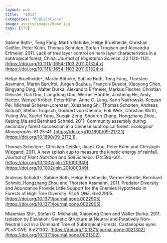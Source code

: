 ```yaml
---
layout: pub
title:  "2011"
categories: "Publications"
image: assets/images/home.jpg
tags: [GTS]
---
```

Sabine Both<code>&ast;</code>, Teng Fang, Martin Böhnke, Helge Bruelheide, Christian Geißler, Peter Kühn, Thomas Scholten, Stefan Trogisch and Alexandra Erfmeier. 2011. Lack of tree layer control on herb layer characteristics in a subtropical forest, China. *Journal of Vegetation Science*. 22:1120-1131. [https://doi.org/10.1111/j.1654-1103.2011.01324.x](https://doi.org/10.1111/j.1654-1103.2011.01324.x).


Helge Bruelheide<code>&ast;</code>, Martin Böhnke, Sabine Both, Teng Fang, Thorsten Assmann, Martin Baruffol, Jürgen Bauhus, François Buscot, Xiaoyong Chen, Bingyang Ding, Walter Durka, Alexandra Erfmeier, Markus Fischer, Christian Geissler, Dali Guo, Liangdong Guo, Werner Härdtle, Jinsheng He, Andy Hector, Wenzel Kröber, Peter Kühn, Anne C. Lang, Karin Nadrowski, Kequan Pei, Michael Scherer-Lorenzen, Xuezheng Shi, Thomas Scholten, Andreas Schuldt, Stefan Trogisch, Goddert von Oheimb, Erik Welk, Christian Wirth, Yuting Wu, Xuefei Yang, Xueqin Zeng, Shouren Zhang, Hongzhang Zhou, Keping Ma and Bernhard Schmid. 2011. Community assembly during secondary forest succession in a Chinese subtropical forest. *Ecological Monographs*. 81:25-41. [https://doi.org/10.1890/09-2172.1](https://doi.org/10.1890/09-2172.1).


Thomas Scholten<code>&ast;</code>, Christian Geißler, Jacek Goc, Peter Kühn and Christoph Wiegand. 2011. A new splash cup to measure the kinetic energy of rainfall. *Journal of Plant Nutrition and Soil Science*. 174:596-601. [https://doi.org/10.1002/jpln.201000349](https://doi.org/10.1002/jpln.201000349).


Andreas Schuldt<code>&ast;</code>, Sabine Both, Helge Bruelheide, Werner Härdtle, Bernhard Schmid, Hongzhang Zhou and Thorsten Assmann. 2011. Predator Diversity and Abundance Provide Little Support for the Enemies Hypothesis in Forests of High Tree Diversity. *PLoS ONE*. 6:e22905. [https://doi.org/10.1371/journal.pone.0022905](https://doi.org/10.1371/journal.pone.0022905).


Miaomiao Shi<code>&ast;</code>, Stefan G. Michalski, Xiaoyong Chen and Walter Durka. 2011. Isolation by Elevation: Genetic Structure at Neutral and Putatively Non-Neutral Loci in a Dominant Tree of Subtropical Forests, Castanopsis eyrei. *PLoS ONE*. 6:e21302. [https://doi.org/10.1371/journal.pone.0021302](https://doi.org/10.1371/journal.pone.0021302).
